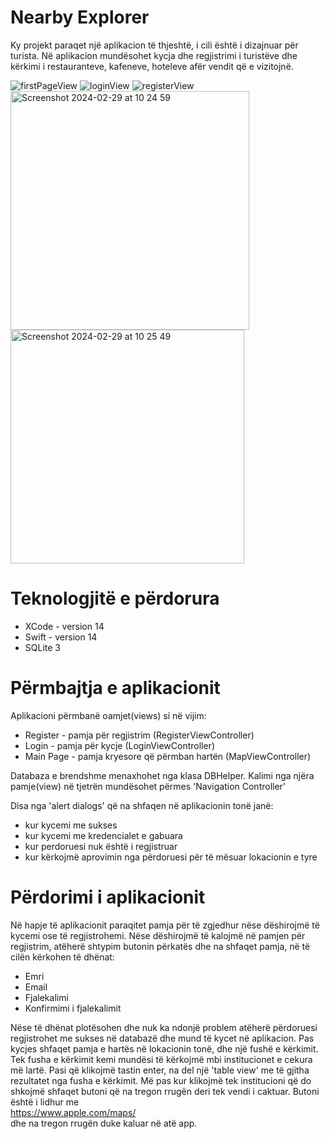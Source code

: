 # Nearby Explorer
Ky projekt paraqet një aplikacion të thjeshtë, i cili është i dizajnuar për turista. Në aplikacion mundësohet kycja dhe regjistrimi i turistëve dhe kërkimi i restauranteve, kafeneve, hoteleve afër vendit që e vizitojnë.


![firstPageView](https://github.com/Triinga/NearbyExplorerApp/assets/121345932/9f11e018-57f8-413b-839e-fb041d4970c5)
![loginView](https://github.com/Triinga/NearbyExplorerApp/assets/121345932/701a636b-b26d-4c2a-badd-ee4f945d20d8)
![registerView](https://github.com/Triinga/NearbyExplorerApp/assets/121345932/a05b7ab4-78f8-4320-a504-b742a1ba5f1c)
<img width="382" alt="Screenshot 2024-02-29 at 10 24 59" src="https://github.com/Triinga/NearbyExplorerApp/assets/121345932/816efa79-8a1b-4149-8827-487bd0b58bd8">
<img width="374" alt="Screenshot 2024-02-29 at 10 25 49" src="https://github.com/Triinga/NearbyExplorerApp/assets/121345932/85e1770c-acb5-46c2-865d-94afc89f4e36">

# Teknologjitë e përdorura
* XCode - version 14
* Swift - version 14
* SQLite 3

# Përmbajtja e aplikacionit
Aplikacioni përmbanë oamjet(views) si në vijim:
* Register - pamja për regjistrim (RegisterViewController)
* Login - pamja për kycje (LoginViewController)
* Main Page - pamja kryesore që përmban hartën (MapViewController)

Databaza e brendshme menaxhohet nga klasa DBHelper. Kalimi nga njëra pamje(view) në tjetrën mundësohet përmes 'Navigation Controller'

Disa nga 'alert dialogs' që na shfaqen në aplikacionin tonë janë:
* kur kycemi me sukses
* kur kycemi me kredencialet e gabuara
* kur perdoruesi nuk është i regjistruar
* kur kërkojmë aprovimin nga përdoruesi për të mësuar lokacionin e tyre

# Përdorimi i aplikacionit
Në hapje të aplikacionit paraqitet pamja për të zgjedhur nëse dëshirojmë të kycemi ose të regjistrohemi. Nëse dëshirojmë të kalojmë në pamjen për regjistrim, atëherë shtypim butonin përkatës dhe na shfaqet pamja, në të cilën kërkohen të dhënat: 

* Emri
* Email
* Fjalekalimi
* Konfirmimi i fjalekalimit

Nëse të dhënat plotësohen dhe nuk ka ndonjë problem atëherë përdoruesi regjistrohet me sukses në databazë dhe mund të kycet në aplikacion. Pas kycjes shfaqet pamja e hartës në lokacionin tonë, dhe një fushë e kërkimit. Tek fusha e kërkimit kemi mundësi të kërkojmë mbi institucionet e cekura më lartë. Pasi që klikojmë tastin enter, na del një 'table view' me të gjitha rezultatet nga fusha e kërkimit. Më pas kur klikojmë tek institucioni që do shkojmë shfaqet butoni që na tregon rrugën deri tek vendi i caktuar. Butoni është i lidhur me  
https://www.apple.com/maps/  
dhe na tregon rrugën duke kaluar në atë app.

